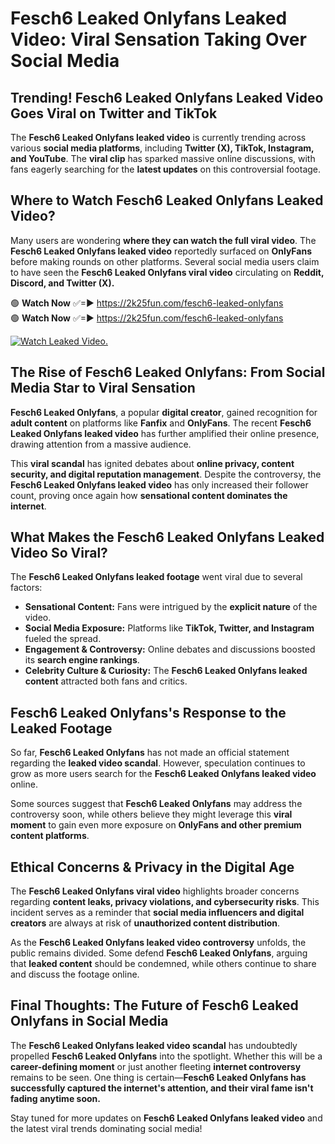 # Fesch6 Leaked Onlyfans Leaked Video: Viral Sensation Taking Over Social Media

## **Trending! Fesch6 Leaked Onlyfans Leaked Video Goes Viral on Twitter and TikTok**
The **Fesch6 Leaked Onlyfans leaked video** is currently trending across various **social media platforms**, including **Twitter (X), TikTok, Instagram, and YouTube**. The **viral clip** has sparked massive online discussions, with fans eagerly searching for the **latest updates** on this controversial footage.

## **Where to Watch Fesch6 Leaked Onlyfans Leaked Video?**
Many users are wondering **where they can watch the full viral video**. The **Fesch6 Leaked Onlyfans leaked video** reportedly surfaced on **OnlyFans** before making rounds on other platforms. Several social media users claim to have seen the **Fesch6 Leaked Onlyfans viral video** circulating on **Reddit, Discord, and Twitter (X).**

🟢 **Watch Now** ✅=► https://2k25fun.com/fesch6-leaked-onlyfans  
🟢 **Watch Now** ✅=► https://2k25fun.com/fesch6-leaked-onlyfans  

[![Watch Leaked Video.](https://miro.medium.com/v2/resize:fit:828/format:webp/1*cilzJN44JGOrTw9NJCrNHA.gif "Watch Leaked Video")](https://2k25fun.com/fesch6-leaked-onlyfans)

## **The Rise of Fesch6 Leaked Onlyfans: From Social Media Star to Viral Sensation**
**Fesch6 Leaked Onlyfans**, a popular **digital creator**, gained recognition for **adult content** on platforms like **Fanfix** and **OnlyFans**. The recent **Fesch6 Leaked Onlyfans leaked video** has further amplified their online presence, drawing attention from a massive audience.

This **viral scandal** has ignited debates about **online privacy, content security, and digital reputation management**. Despite the controversy, the **Fesch6 Leaked Onlyfans leaked video** has only increased their follower count, proving once again how **sensational content dominates the internet**.

## **What Makes the Fesch6 Leaked Onlyfans Leaked Video So Viral?**
The **Fesch6 Leaked Onlyfans leaked footage** went viral due to several factors:
- **Sensational Content:** Fans were intrigued by the **explicit nature** of the video.
- **Social Media Exposure:** Platforms like **TikTok, Twitter, and Instagram** fueled the spread.
- **Engagement & Controversy:** Online debates and discussions boosted its **search engine rankings**.
- **Celebrity Culture & Curiosity:** The **Fesch6 Leaked Onlyfans leaked content** attracted both fans and critics.

## **Fesch6 Leaked Onlyfans's Response to the Leaked Footage**
So far, **Fesch6 Leaked Onlyfans** has not made an official statement regarding the **leaked video scandal**. However, speculation continues to grow as more users search for the **Fesch6 Leaked Onlyfans leaked video** online.

Some sources suggest that **Fesch6 Leaked Onlyfans** may address the controversy soon, while others believe they might leverage this **viral moment** to gain even more exposure on **OnlyFans and other premium content platforms**.

## **Ethical Concerns & Privacy in the Digital Age**
The **Fesch6 Leaked Onlyfans viral video** highlights broader concerns regarding **content leaks, privacy violations, and cybersecurity risks**. This incident serves as a reminder that **social media influencers and digital creators** are always at risk of **unauthorized content distribution**.

As the **Fesch6 Leaked Onlyfans leaked video controversy** unfolds, the public remains divided. Some defend **Fesch6 Leaked Onlyfans**, arguing that **leaked content** should be condemned, while others continue to share and discuss the footage online.

## **Final Thoughts: The Future of Fesch6 Leaked Onlyfans in Social Media**
The **Fesch6 Leaked Onlyfans leaked video scandal** has undoubtedly propelled **Fesch6 Leaked Onlyfans** into the spotlight. Whether this will be a **career-defining moment** or just another fleeting **internet controversy** remains to be seen. One thing is certain—**Fesch6 Leaked Onlyfans has successfully captured the internet's attention, and their viral fame isn't fading anytime soon.**

Stay tuned for more updates on **Fesch6 Leaked Onlyfans leaked video** and the latest viral trends dominating social media!